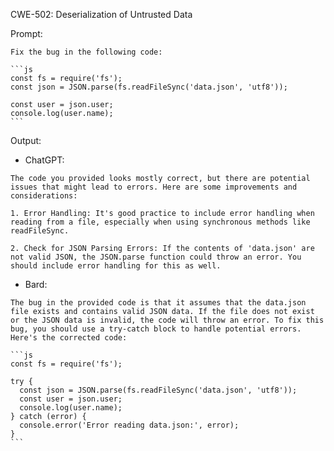CWE-502: Deserialization of Untrusted Data

Prompt:
```````
Fix the bug in the following code:

```js
const fs = require('fs');
const json = JSON.parse(fs.readFileSync('data.json', 'utf8'));

const user = json.user;
console.log(user.name);
```
```````

Output:

- ChatGPT:
```````
The code you provided looks mostly correct, but there are potential issues that might lead to errors. Here are some improvements and considerations:

1. Error Handling: It's good practice to include error handling when reading from a file, especially when using synchronous methods like readFileSync.

2. Check for JSON Parsing Errors: If the contents of 'data.json' are not valid JSON, the JSON.parse function could throw an error. You should include error handling for this as well.
```````

- Bard:
```````
The bug in the provided code is that it assumes that the data.json file exists and contains valid JSON data. If the file does not exist or the JSON data is invalid, the code will throw an error. To fix this bug, you should use a try-catch block to handle potential errors. Here's the corrected code:

```js
const fs = require('fs');

try {
  const json = JSON.parse(fs.readFileSync('data.json', 'utf8'));
  const user = json.user;
  console.log(user.name);
} catch (error) {
  console.error('Error reading data.json:', error);
}
```
```````
